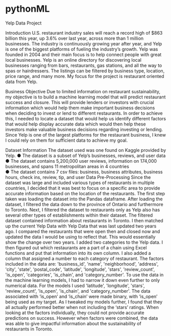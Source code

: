 # pythonML
Yelp Data Project


Introduction
U.S. restaurant industry sales will reach a record high of $863 billion this year, up 3.6% over last year, across more than 1 million businesses. The industry is continuously growing year after year, and Yelp is one of the biggest platforms of fueling the industry’s growth. 
Yelp was founded in 2004 and their main focus is to help connect people with great local businesses. Yelp is an online directory for discovering local businesses ranging from bars, restaurants, gas stations, and all the way to spas or hairdressers. The listings can be filtered by business type, location, price range, and many more. My focus for the project is restaurant oriented data from Yelp. 

Business Objective
Due to limited information on restaurant sustainability, my objective is to build a machine learning model that will predict restaurant success and closure. This will provide lenders or investors with crucial information which would help them make important business decisions when deciding to invest or lend to different restaurants. In order to achieve this, I needed to locate a dataset that would help us identify different factors that would help display accurate data which would then help these investors make valuable business decisions regarding investing or lending. Since Yelp is one of the largest platforms for the restaurant business, I knew I could rely on them for sufficient data to achieve my goal. 

Dataset Information
The dataset used was one found on Kaggle provided by Yelp. 
●	The dataset is a subset of Yelp’s businesses, reviews, and user data 
●	The dataset contains 5,200,000 user reviews, information on 174,000 businesses, and spans 11 metropolitan areas in 4 countries  
●	The dataset contains 7 csv files: business, business attributes, business hours, check ins, review, tip, and user
Data Pre-Processing
Since the dataset was large and included various types of restaurants in multiple countries, I decided that it was best to focus on a specific area to provide accurate information based on the location of the restaurants. The first step taken was loading the dataset into the Pandas dataframe. After loading the dataset, I filtered the data down to the province of Ontario and furthermore to Toronto. Next, I filtered the dataset to restaurants only as Yelp also has several other types of establishments within their dataset. The filtered dataset contained information about restaurants in Toronto. I then matched up the current Yelp Data with Yelp Data that was last updated two years ago. I compared the restaurants that were open then and closed now and updated the data I would be using to reflect that. This would essentially show the change over two years. I added two categories to the Yelp data. I then figured out which restaurants are a part of a chain using Excel functions and put that information into its own column. I also added a column that assigned a number to each category of restaurant. 
The factors included in the data are: 'business_id', 'name', 'neighborhood', 'address', 'city', 'state', 'postal_code', 'latitude', 'longitude', 'stars', 'review_count', 'is_open', 'categories', 'is_chain', and 'category_number'. To use the data in the machine learning models, I had to narrow it down even further to only numerical data. For the models I used 'latitude', 'longitude', 'stars', 'review_count', 'is_open', 'is_chain', and 'category_number'. The data associated with ‘is_open’ and ‘is_chain’ were made binary, with ‘is_open’ being used as my target. As I tweaked my models further, I found that they all actually performed better when not including the ‘stars’ ratings. When looking at the factors individually, they could not provide accurate predictions on success. However when factors were combined, the data was able to give impactful information about the sustainability of restaurants in Toronto.  
